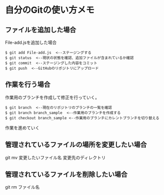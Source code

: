 # 自分のGitの使い方メモ
## ファイルを追加した場合
File-add.jsを追加した場合

    $ git add File-add.js  <--ステージングする
    $ git status  <--現状の状態を確認、追加ファイルが含まれているか確認
    $ git commit  <--ステージングした内容をコミット
    $ git push  <--GitHubのリポジトリにアップロード

## 作業を行う場合
作業用のブランチを作成して修正を行っていく。

    $ git branch  <--現在のリポジトリのブランチの一覧を確認
    $ git branch branch_sample  <--作業用のブランチを作成する
    $ git checkout branch_sample <--作業用のブランチにカレントブランチを切り替える

作業を進めていく

## 管理されているファイルの場所を変更したい場合
git mv 変更したいファイル名 変更先のディレクトリ

## 管理されているファイルを削除したい場合
git rm ファイル名